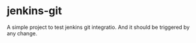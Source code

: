 # jenkins-git

A simple project to test jenkins git integratio.
And it should be triggered by any change.
